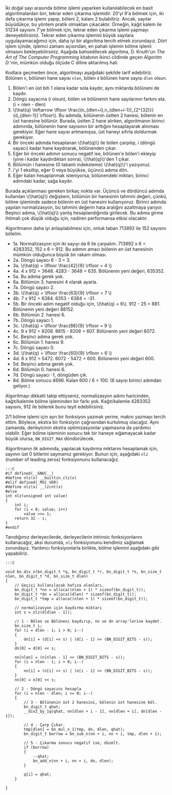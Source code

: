 <!--
.. date: 2021-03-01 22:44
.. description: 
.. slug: buyuk-sayi-islemleri-bolme
.. title: Büyük Sayı Algoritmaları - Bölme
.. tags: mathjax
-->

İki doğal sayı arasında bölme işlemi yaparken kullanılabilecek
en basit algoritmalardan biri, tekrar eden çıkarma işlemidir. 20'yi
9'a bölmek için, iki defa çıkarma işlemi yapıp, böleni 2, kalanı 2
bulabiliriz. Ancak, sayılar büyüdükçe, bu yöntem pratik olmaktan çıkacaktır.
Örneğin, kağıt kalem ile 51234 sayısını 7'ye bölmek için, tekrar eden çıkarma
işlemi yapmayı deneyebilirsiniz. Tekrar eden çıkarma işlemini büyük sayılara
uygulayamacağımız için, daha iyi bir algoritma tercih etmek zorundayız. Dört işlem
içinde, işlemci zamanı açısından, en pahalı işlemin bölme işlemi olmasını
bekleyebilirsiniz. Aşağıda bahsedilecek algoritma, D. Knuth'un *The Art of The Computer Programming*
kitabının ikinci cildinde geçen *Algoritm D.*'nin, mümkün olduğu ölçüde C diline aktarılmış hali.

Kodlara geçmeden önce, algoritmayı aşağıdaki şekilde tarif edebiliriz. Bölünen `n`,
bölünen hane sayısı `nlen`, bölen `d` bölünen hane sayısı `dlen` olsun.

 1. Bölen'i en üst biti 1 olana kadar sola kaydır, aynı miktarda bölüneni de kaydır.
 2. Döngü sayacına (i olsun), bölen ve bölünenin hane sayılarının farkını ata. (i = nlen - dlen)
 3. \\(\hat{q} \leftarrow \lfloor \frac{(n_{dlen+i},n_{dlen+i-1})\_{2^{32}}}{d_{dlen-1}} \rfloor\\). Bu adımda,
    bölünenin üstten 2 hanesi, bölenin en üst hanesine bölünür. Burada, üstten 2 hane alırken,
	algoritmanın birinci adımında, bölünenin hane sayısının bir arttığını hesaplayarak alınması gerekiyor.
	Eğer hane sayısı artmamışsa, üst haneyi sıfırla doldurmak gerekiyor.
 4. Bir önceki adımda hesaplanan \\(\hat{q}\\) ile bölen çarpılıp, i (döngü sayacı) kadar
    hane kaydırarak, bölünenden çıkar.
 5. Eğer bir önceki adımın sonucu negatif ise, bölünen'e bölen'i ekleyip (yine i kadar kaydırdıktan sonra), \\(\hat{q}\\)'den
    1 çıkar.
 6. Bölümün i hanesine (0 tabanlı indeksleme) \\(\hat{q}\\)'i yazıyoruz.
 7. i'yi 1 eksiltip, eğer 0 veya büyükse, üçüncü adıma dön.
 8. Eğer kalan hesaplanmak isteniyorsa, bölünendeki miktarı, birinci adımdaki kadar, sağa
    kaydır.
	
Burada açıklanması gereken birkaç nokta var. Üçüncü ve dördüncü adımda kullanılan \\(\hat{q}\\)
değişkeni, bölümün bir hanesinin tahmini değeri, çünkü, bölme işleminde sadece bölenin
en üst hanesini kullanıyoruz. Birinci adımda yapılan normalizasyon, bu tahmini değerin
hata aralığını azaltmaya yarıyor. Beşinci adıma, \\(\hat{q}\\) yanlış hesaplandığında
girilecek. Bu adıma girme ihtimali çok düşük olduğu için, nadiren performansa etkisi olacaktır.

Algoritmanın daha iyi anlaşılabilmesi için, onluk taban 713892 ile 152 sayısını bölelim.

 - 1a. Normalizasyon için
    iki sayıyı da 6 ile çarpalım. 713892 x 6 = 4283352, 152 x 6 = 912. Bu adımın amacı
	bölenin en üst hanesinin mümkün olduğunca büyük bir rakam olması.
 - 2a. Döngü sayacı 6 - 3 = 3.
 - 3a. \\(\hat{q} = \lfloor \frac{42}{9} \rfloor = 4 \\)
 - 4a. 4 x 912 = 3648. 4283 - 3648 = 635. Bölünenin yeni değeri, 635352.
 - 5a. Bu adıma gerek yok.
 - 6a. Bölümün 3. hanesini 4 olarak ayarla.
 - 7a. Döngü sayacı 2.
 - 3b. \\(\hat{q} = \lfloor \frac{63}{9} \rfloor = 7 \\)
 - 4b. 7 x 912 = 6384. 6353 - 6384 = -31.
 - 5b. Bir önceki adım negatif olduğu için, \\(\hat{q} = 6\\). 912 - 25 = 881. Bölünenin yeni değeri 88152.
 - 6b. Bölümün 2. hanesi 6.
 - 7b. Döngü sayacı 1.
 - 3c. \\(\hat{q} = \lfloor \frac{88}{9} \rfloor = 9 \\)
 - 4c. 9 x 912 = 8208. 8815 - 8208 = 607. Bölünenin yeni değeri 6072.
 - 5c. Beşinci adıma gerek yok.
 - 6c. Bölümün 1. hanesi 9.
 - 7c. Döngü sayacı 0.
 - 3d. \\(\hat{q} = \lfloor \frac{60}{9} \rfloor = 6 \\)
 - 4d. 6 x 912 = 5472. 6072 - 5472 = 600. Bölünenin yeni değeri 600.
 - 5d. Beşinci adıma gerek yok.
 - 6d. Bölümün 0. hanesi 6.
 - 7d. Döngü sayacı -1, döngüden çık.
 - 8d. Bölme sonucu 4696. Kalan 600 / 6 = 100. (6 sayısı birinci adımdan geliyor.)

Algoritmayı dikkatli takip ettiyseniz, normalizasyon adımı haricinden, kağıt/kalemle bölme
işleminden bir farkı yok. Kağıt/kalemle 4283352 sayısını, 912 ile bölerek bunu teyit
edebilirsiniz.
	
2/1 bölme işlemi için ayrı bir fonksiyon yazmak yerine, makro yazmayı tercih ettim. Böylece,
ekstra bir fonksiyon çağrısından kurtulmuş olacağız. Aynı zamanda, derleyicinin ekstra
optimizasyonlar yapmasına da yardımcı olabilir. Eğer bölme işleminin sonucu tek bir
haneye sığamayacak kadar büyük olursa, `BN_DIGIT_MAX` döndürülecek.

Algoritmanın ilk adımında, yapılacak kaydırma miktarını hesaplamak için, sayının üst 0 bitlerini
saymamız gerekiyor. Bunun için, aşağıdaki `nlz` (number of leading zeros) fonksiyonunu kullanacağız.

	:::C
	#if defined(__GNUC__)
	#define nlz(x) __builtin_clz(x)
	#elif defined(_MSC_VER)
	#define nlz(x) __lzcnt(x)
	#else
	int nlz(unsigned int value)
	{
		int i;
		for (i = 0; value; i++)
			value >>= 1;
		return 32 - i;
	}
	#endif
	
Tanıdığımız derleyecilerde, derleyecilerin intrinsic fonksiyonlarını kullanacağız, aksi durumda,
`nlz` fonksiyonunu kendimiz sağlamak zorundayız. Yardımcı fonksiyonlarla birlikte, bölme işlemini
aşağıdaki gibi yapabiliriz.

	:::C
	
	void bn_div_n(bn_digit_t *q, bn_digit_t *r, bn_digit_t *n, bn_size_t nlen, bn_digit_t *d, bn_size_t dlen)
	{
		// Geçiçi kullanılacak hafıza alanları.
		bn_digit_t *nn = alloca((nlen + 1) * sizeof(bn_digit_t));
		bn_digit_t *dn = alloca((dlen) * sizeof(bn_digit_t));
		bn_digit_t *tmp = alloca((nlen + 1) * sizeof(bn_digit_t));
		
		// normalizasyon için kaydırma miktarı
		int s = nlz(d[dlen - 1]);

		// 1 - Bölen ve Bölüneni kaydırıp, nn ve dn array'lerine kaydet.
		bn_size_t i;
		for (i = dlen - 1; i > 0; i--)
		{
			dn[i] = (d[i] << s) | (d[i - 1] >> (BN_DIGIT_BITS - s));
		}
		dn[0] = d[0] << s;

		nn[nlen] = (n[nlen - 1] >> (BN_DIGIT_BITS - s));
		for (i = nlen - 1; i > 0; i--)
		{
			nn[i] = (n[i] << s) | (n[i - 1] >> (BN_DIGIT_BITS - s));
		}
		nn[0] = n[0] << s;
		
		// 2 - Döngü sayacını hesapla
		for (i = nlen - dlen; i >= 0; i--)
		{
			// 3 - Bölünenin üst 2 hanesini, bölenin üst hanesine böl.
			bn_digit_t qhat;
			__div2_by_1q(qhat, nn[dlen + i - 1], nn[dlen + i], dn[dlen - 1]);
			
			// 4 - Çarp Çıkar.
			tmp[dlen] = bn_mul_n_1(tmp, dn, dlen, qhat);
			bn_digit_t borrow = bn_sub_n(nn + i, nn + i, tmp, dlen + 1);
			
			// 5 - Çıkarma sonucu negatif ise, düzelt.
			if (borrow)
			{
				--qhat;
				bn_add_n(nn + i, nn + i, dn, dlen);
			}
			
			q[i] = qhat;
		}

	}


